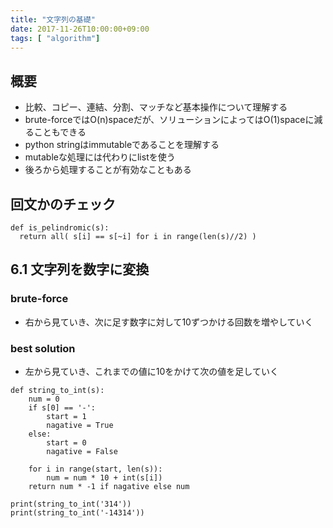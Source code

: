 ```yaml
---
title: "文字列の基礎"
date: 2017-11-26T10:00:00+09:00
tags: [ "algorithm"]
---
```


## 概要
- 比較、コピー、連結、分割、マッチなど基本操作について理解する
- brute-forceではO(n)spaceだが、ソリューションによってはO(1)spaceに減ることもできる
- python stringはimmutableであることを理解する
- mutableな処理には代わりにlistを使う
- 後ろから処理することが有効なこともある

## 回文かのチェック

```
def is_pelindromic(s):
  return all( s[i] == s[~i] for i in range(len(s)//2) )
```

## 6.1 文字列を数字に変換

### brute-force
- 右から見ていき、次に足す数字に対して10ずつかける回数を増やしていく

### best solution
- 左から見ていき、これまでの値に10をかけて次の値を足していく

```
def string_to_int(s):
    num = 0
    if s[0] == '-':
        start = 1
        nagative = True
    else:
        start = 0
        nagative = False

    for i in range(start, len(s)):
        num = num * 10 + int(s[i])
    return num * -1 if nagative else num
    
print(string_to_int('314'))
print(string_to_int('-14314'))    
```
